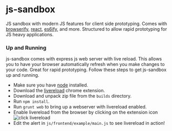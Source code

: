 js-sandbox
==========

JS sandbox with modern JS features for client side prototyping. Comes with [browserify](http://browserify.org/), [react](http://facebook.github.io/react/), [es6ify](https://github.com/thlorenz/es6ify), and more. Structured to allow rapid prototyping for JS heavy applications.

### Up and Running
js-sandbox comes with express js web server with live reload. This allows you to have your browser automatically refresh when you make changes to your code. Great for rapid prototyping. Follow these steps to get js-sandbox up and running. 

- Make sure you have [node](http://nodejs.org/) installed.
- Download the [livereload](https://chrome.google.com/webstore/detail/livereload/jnihajbhpnppcggbcgedagnkighmdlei?hl=en) chrome extension.
- Download and unpack zip file from the `builds` directory.
- Run `npm install`.
- Run `grunt web` to bring up a webserver with livereload enabled.
- Enable livereload from the browser by clicking on the extension icon ![click livereload](https://www.evernote.com/shard/s351/sh/46fdd789-342b-4238-928c-b58c292d0210/383ebe016a88053393f415c751f8f4f0/deep/0/New-File.png)
- Edit the alert in `js/frontend/example/main.js` to see livereload in action!

